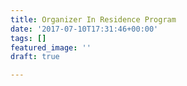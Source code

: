 ```yaml
---
title: Organizer In Residence Program
date: '2017-07-10T17:31:46+00:00'
tags: []
featured_image: ''
draft: true

---
```

